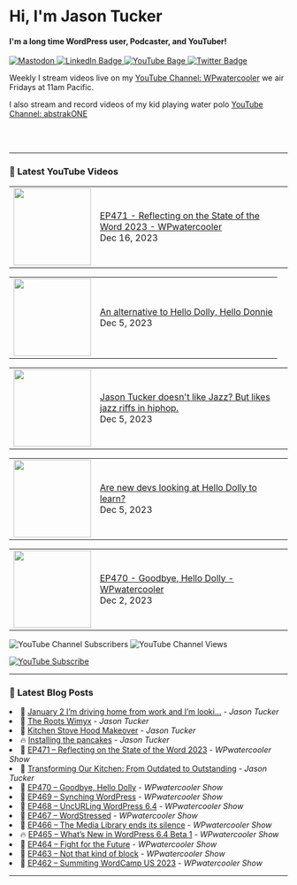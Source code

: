 # Hi, I'm Jason Tucker

#### I'm a long time WordPress user, Podcaster, and YouTuber!

<div id="badges">
  <a href="https://simian.rodeo/@jasontucker">
<img alt="Mastodon" src="https://img.shields.io/mastodon/follow/109265629430158597?domain=https%3A%2F%2Fsimian.rodeo&label=Follow%20%40jasontucker%40simianrodeo%20on%20Mastodon&logo=mastodon&style=for-the-badge">
  </a>
  <a href="https://linkedin.com/in/jasontucker">
    <img src="https://img.shields.io/badge/LinkedIn-blue?style=for-the-badge&logo=linkedin&logoColor=white" alt="LinkedIn Badge"/>
  </a>
  <a href="https://youtube.com/wpwatercooler">
    <img src="https://img.shields.io/youtube/channel/views/UCJwt6pUOwhJgmcJ9j-uS5Jw?label=YouTube&logo=YOUTUBE&style=for-the-badge" alt="YouTube Bage">
  </a>
  <a href="https://twitter.com/jasontucker">
    <img src="https://img.shields.io/badge/Twitter-grey?style=for-the-badge&logo=twitter&logoColor=white" alt="Twitter Badge"/>
  </a>
</div>


Weekly I stream videos live on my [YouTube Channel: WPwatercooler](https://youtube.com/wpwatercooler) we air Fridays at 11am Pacific.

I also stream and record videos of my kid playing water polo [YouTube Channel: abstrakONE](https://youtube.com/abstrakone)



<br />
<br />

---

### 🎥 Latest YouTube Videos

<!-- YOUTUBE:START --><table><tr><td><a href="https://www.youtube.com/watch?v=L84POtiBtxY"><img width="140px" src="https://i.ytimg.com/vi/L84POtiBtxY/mqdefault.jpg"></a></td>
<td><a href="https://www.youtube.com/watch?v=L84POtiBtxY">EP471 - Reflecting on the State of the Word 2023 - WPwatercooler</a><br/>Dec 16, 2023</td></tr></table>
<table><tr><td><a href="https://www.youtube.com/watch?v=a6wXhbpj5Mc"><img width="140px" src="https://i.ytimg.com/vi/a6wXhbpj5Mc/mqdefault.jpg"></a></td>
<td><a href="https://www.youtube.com/watch?v=a6wXhbpj5Mc">An alternative to Hello Dolly, Hello Donnie</a><br/>Dec 5, 2023</td></tr></table>
<table><tr><td><a href="https://www.youtube.com/watch?v=N8yHt8Tzy-I"><img width="140px" src="https://i.ytimg.com/vi/N8yHt8Tzy-I/mqdefault.jpg"></a></td>
<td><a href="https://www.youtube.com/watch?v=N8yHt8Tzy-I">Jason Tucker doesn&#39;t like Jazz? But likes jazz riffs in hiphop.</a><br/>Dec 5, 2023</td></tr></table>
<table><tr><td><a href="https://www.youtube.com/watch?v=8vEqPjLQI0M"><img width="140px" src="https://i.ytimg.com/vi/8vEqPjLQI0M/mqdefault.jpg"></a></td>
<td><a href="https://www.youtube.com/watch?v=8vEqPjLQI0M">Are new devs looking at Hello Dolly to learn?</a><br/>Dec 5, 2023</td></tr></table>
<table><tr><td><a href="https://www.youtube.com/watch?v=3s_xRRzVxdg"><img width="140px" src="https://i.ytimg.com/vi/3s_xRRzVxdg/mqdefault.jpg"></a></td>
<td><a href="https://www.youtube.com/watch?v=3s_xRRzVxdg">EP470 - Goodbye, Hello Dolly - WPwatercooler</a><br/>Dec 2, 2023</td></tr></table>
<!-- YOUTUBE:END -->


![YouTube Channel Subscribers](https://img.shields.io/youtube/channel/subscribers/UCJwt6pUOwhJgmcJ9j-uS5Jw?style=social)
![YouTube Channel Views](https://img.shields.io/youtube/channel/views/UCJwt6pUOwhJgmcJ9j-uS5Jw?style=social)
<br />

[![YouTube Subscribe](https://img.shields.io/badge/YouTube_@wpwatercooler-SUBSCRIBE-red?logo=youtube&style=for-the-badge&logoColor=red)](https://www.youtube.com/wpwatercooler?sub_confirmation=1) 




---

### 📑 Latest Blog Posts

<!-- BLOG-POST-LIST:START --><li>🚀 <a href='https://jasontucker.blog/2024/01/02/january-im-driving.html'>January 2 I’m driving home from work and I’m looki...</a> - <em>Jason Tucker</em></li><li>💫 <a href='https://jasontucker.blog/2023/12/31/the-roots-wimyx.html'>The Roots Wimyx</a> - <em>Jason Tucker</em></li><li>🚀 <a href='https://jasontucker.blog/2023/12/17/kitchen-stove-hood.html'>Kitchen Stove Hood Makeover</a> - <em>Jason Tucker</em></li><li>🔥 <a href='https://jasontucker.blog/2023/12/16/i-worked-on.html'>Installing the pancakes</a> - <em>Jason Tucker</em></li><li>💫 <a href='https://wpwatercooler.com/wpwatercooler/ep471-reflecting-on-the-state-of-the-word-2023/'>EP471 – Reflecting on the State of the Word 2023</a> - <em>WPwatercooler Show</em></li><li>💯 <a href='https://jasontucker.blog/2023/12/10/transforming-our-kitchen.html'>Transforming Our Kitchen: From Outdated to Outstanding</a> - <em>Jason Tucker</em></li><li>🚀 <a href='https://wpwatercooler.com/wpwatercooler/ep470-goodbye-hello-dolly/'>EP470 – Goodbye, Hello Dolly</a> - <em>WPwatercooler Show</em></li><li>💫 <a href='https://wpwatercooler.com/wpwatercooler/ep469-synching-wordpress/'>EP469 – Synching WordPress</a> - <em>WPwatercooler Show</em></li><li>💯 <a href='https://wpwatercooler.com/wpwatercooler/ep468-uncurling-wordpress-6-4/'>EP468 – UncURLing WordPress 6.4</a> - <em>WPwatercooler Show</em></li><li>🚀 <a href='https://wpwatercooler.com/wpwatercooler/ep467-wordstressed/'>EP467 – WordStressed</a> - <em>WPwatercooler Show</em></li><li>💫 <a href='https://wpwatercooler.com/wpwatercooler/ep466-the-media-library-ends-its-silence/'>EP466 – The Media Library ends its silence</a> - <em>WPwatercooler Show</em></li><li>🔥 <a href='https://wpwatercooler.com/wpwatercooler/ep465-whats-new-in-wordpress-6-4-beta-1/'>EP465 – What’s New in WordPress 6.4 Beta 1</a> - <em>WPwatercooler Show</em></li><li>💯 <a href='https://wpwatercooler.com/wpwatercooler/ep464-fight-for-the-future/'>EP464 – Fight for the Future</a> - <em>WPwatercooler Show</em></li><li>🚀 <a href='https://wpwatercooler.com/wpwatercooler/ep463-not-that-kind-of-block/'>EP463 – Not that kind of block</a> - <em>WPwatercooler Show</em></li><li>💫 <a href='https://wpwatercooler.com/wpwatercooler/ep462-summiting-wordcamp-us-2023/'>EP462 – Summiting WordCamp US 2023</a> - <em>WPwatercooler Show</em></li><!-- BLOG-POST-LIST:END -->


---
